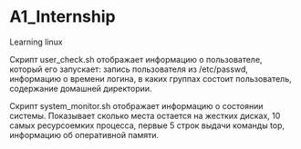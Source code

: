 # A1_Internship
Learning linux

Скрипт user_check.sh отображает информацию о пользователе, который его запускает: запись пользователя из /etc/passwd, информацию о времени логина, в каких группах состоит пользователь, содержание домашней директории. 

Cкрипт system_monitor.sh отображает информацию о состоянии системы. Показывает сколько места остается на жестких дисках, 10 самых ресурсоемких процесса, первые 5 строк выдачи команды top, информацию об оперативной памяти. 
